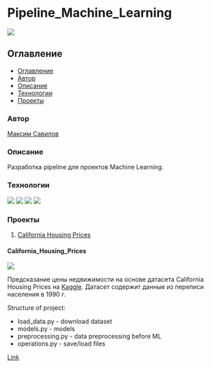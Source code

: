 # Pipeline_Machine_Learning
![](https://img.shields.io/badge/Project%20status-In%20progress-green)

## Оглавление

- [Оглавление](#оглавление)
- [Автор](#авторы)
- [Описание](#описание)
- [Технологии](#технологии)
- [Проекты](#проекты)

### Автор

[Максим Савилов](https://github.com/msavilov/)

### Описание

Разработка pipeline для проектов Machine Learning.

### Технологии

![](https://img.shields.io/badge/-Python--3.11-blue)
![](https://img.shields.io/badge/scikit--learn-blue)
![](https://img.shields.io/badge/pandas-blue)
![](https://img.shields.io/badge/numpy-blue)


### Проекты
1) [California Housing Prices](#california_housing_prices)



#### California_Housing_Prices

![](https://img.shields.io/badge/Project%20status-In%20progress-green)

Предсказание цены недвижимости на основе датасета California Housing Prices на [Kaggle](https://www.kaggle.com/datasets/camnugent/california-housing-prices). Датасет содержит данные из переписи населения в 1990 г.

Structure of project:
- load_data.py - download dataset
- models.py - models
- preprocessing.py - data preprocessing before ML
- operations.py - save/load files

[Link](https://github.com/msavilov/machine_learning/tree/main/housing_price)


